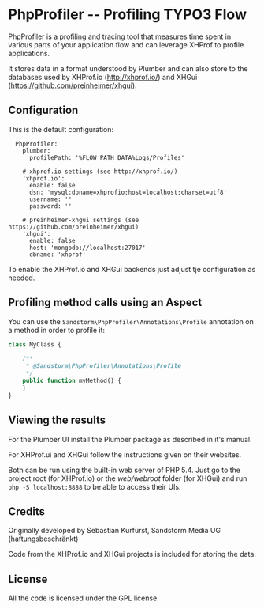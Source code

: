 # PhpProfiler -- Profiling TYPO3 Flow

PhpProfiler is a profiling and tracing tool that measures time spent in various parts of
your application flow and can leverage XHProf to profile applications.

It stores data in a format understood by Plumber and can also store to the databases used
by XHProf.io (http://xhprof.io/) and XHGui (https://github.com/preinheimer/xhgui).

## Configuration

This is the default configuration:

```Sandstorm:
  PhpProfiler:
    plumber:
      profilePath: '%FLOW_PATH_DATA%Logs/Profiles'

    # xhprof.io settings (see http://xhprof.io/)
    'xhprof.io':
      enable: false
      dsn: 'mysql:dbname=xhprofio;host=localhost;charset=utf8'
      username: ''
      password: ''

    # preinheimer-xhgui settings (see https://github.com/preinheimer/xhgui)
    'xhgui':
      enable: false
      host: 'mongodb://localhost:27017'
      dbname: 'xhprof'
```

To enable the XHProf.io and XHGui backends just adjust tje configuration as needed.

## Profiling method calls using an Aspect

You can use the `Sandstorm\PhpProfiler\Annotations\Profile` annotation on a method in order
to profile it:

```php
class MyClass {

	/**
	 * @Sandstorm\PhpProfiler\Annotations\Profile
	 */
	public function myMethod() {
	}
}
```

## Viewing the results

For the Plumber UI install the Plumber package as described in it's manual.

For XHProf.ui and XHGui follow the instructions given on their websites.

Both can be run using the built-in web server of PHP 5.4. Just go to the project
root (for XHProf.io) or the *web/webroot* folder (for XHGui) and run
``php -S localhost:8888`` to be able to access their UIs.

## Credits

Originally developed by Sebastian Kurfürst, Sandstorm Media UG (haftungsbeschränkt)

Code from the XHProf.io and XHGui projects is included for storing the data.

## License

All the code is licensed under the GPL license.